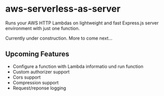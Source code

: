 # aws-serverless-as-server

Runs your AWS HTTP Lambdas on lightweight and fast Express.js server environment with just one function.

Currently under construction. More to come next...

## Upcoming Features

- Configure a function with Lambda informatio und run function
- Custom authorizer support
- Cors support
- Compression support
- Request/reponse logging
